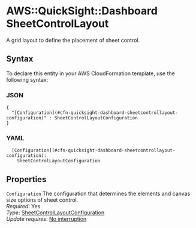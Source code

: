 # AWS::QuickSight::Dashboard SheetControlLayout<a name="aws-properties-quicksight-dashboard-sheetcontrollayout"></a>

A grid layout to define the placement of sheet control\.

## Syntax<a name="aws-properties-quicksight-dashboard-sheetcontrollayout-syntax"></a>

To declare this entity in your AWS CloudFormation template, use the following syntax:

### JSON<a name="aws-properties-quicksight-dashboard-sheetcontrollayout-syntax.json"></a>

```
{
  "[Configuration](#cfn-quicksight-dashboard-sheetcontrollayout-configuration)" : SheetControlLayoutConfiguration
}
```

### YAML<a name="aws-properties-quicksight-dashboard-sheetcontrollayout-syntax.yaml"></a>

```
  [Configuration](#cfn-quicksight-dashboard-sheetcontrollayout-configuration): 
    SheetControlLayoutConfiguration
```

## Properties<a name="aws-properties-quicksight-dashboard-sheetcontrollayout-properties"></a>

`Configuration`  <a name="cfn-quicksight-dashboard-sheetcontrollayout-configuration"></a>
The configuration that determines the elements and canvas size options of sheet control\.  
*Required*: Yes  
*Type*: [SheetControlLayoutConfiguration](aws-properties-quicksight-dashboard-sheetcontrollayoutconfiguration.md)  
*Update requires*: [No interruption](https://docs.aws.amazon.com/AWSCloudFormation/latest/UserGuide/using-cfn-updating-stacks-update-behaviors.html#update-no-interrupt)